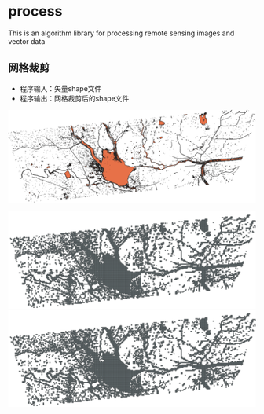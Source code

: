 # process
This is an algorithm library for processing remote sensing images and vector data
## 网格裁剪
* 程序输入：矢量shape文件
* 程序输出：网格裁剪后的shape文件

![源shape文件](images/源shape文件.png)

![网格裁剪后](images/网格裁剪后.png)
![网格裁剪后](images/网格裁剪后.png)

